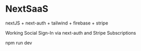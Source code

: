 # NextSaaS

nextJS + next-auth + tailwind + firebase + stripe

Working Social Sign-In via next-auth and Stripe Subscriptions

npm run dev
